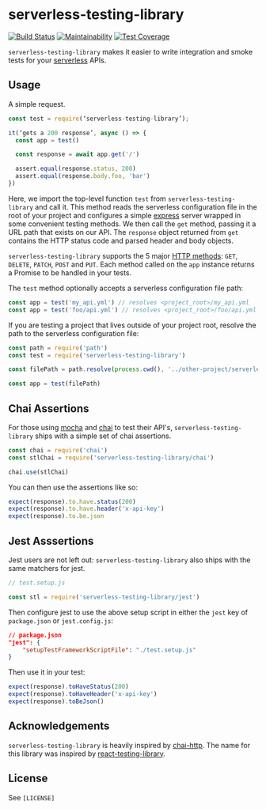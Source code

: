 # serverless-testing-library

[![Build Status](https://travis-ci.com/janders223/serverless_testing_library.svg?branch=master)](https://travis-ci.com/janders223/serverless_testing_library)
[![Maintainability](https://api.codeclimate.com/v1/badges/962b8a5f4766a6269bee/maintainability)](https://codeclimate.com/github/janders223/serverless_testing_library/maintainability)
[![Test Coverage](https://api.codeclimate.com/v1/badges/962b8a5f4766a6269bee/test_coverage)](https://codeclimate.com/github/janders223/serverless_testing_library/test_coverage)

`serverless-testing-library` makes it easier to write integration and smoke tests for your [serverless] APIs.

## Usage

A simple request.

```javascript
const test = require(‘serverless-testing-library’);

it(‘gets a 200 response’, async () => {
  const app = test()

  const response = await app.get('/')

  assert.equal(response.status, 200)
  assert.equal(response.body.foo, 'bar')
})
```

Here, we import the top-level function `test` from `serverless-testing-library` and call it. This method reads the serverless configuration file in the root of your project and configures a simple [express] server wrapped in some convenient testing methods. We then call the `get` method, passing it a URL path that exists on our API. The `response` object returned from `get` contains the HTTP status code and parsed header and body objects.

`serverless-testing-library` supports the 5 major [HTTP methods]: `GET`, `DELETE`, `PATCH`, `POST` and `PUT`. Each method called on the `app` instance returns a Promise to be handled in your tests.

The `test` method optionally accepts a serverless configuration file path:

```javascript
const app = test('my_api.yml') // resolves <project_root>/my_api.yml
const app = test('foo/api.yml') // resolves <project_root>/foo/api.yml
```

If you are testing a project that lives outside of your project root, resolve the path to the serverless configuration file:

```javascript
const path = require('path')
const test = require('serverless-testing-library')

const filePath = path.resolve(process.cwd(), '../other-project/serverless.yml')

const app = test(filePath)
```

## Chai Assertions

For those using [mocha] and [chai] to test their API's, `serverless-testing-library` ships with a simple set of chai assertions.

```javascript
const chai = require('chai')
const stlChai = require('serverless-testing-library/chai')

chai.use(stlChai)
```

You can then use the assertions like so:

```javascript
expect(response).to.have.status(200)
expect(response).to.have.header('x-api-key')
expect(response).to.be.json
```

## Jest Asssertions

Jest users are not left out: `serverless-testing-library` also ships with the same matchers for jest.

```javascript
// test.setup.js

const stl = require('serverless-testing-library/jest')
```

Then configure jest to use the above setup script in either the `jest` key of `package.json` or `jest.config.js`:

```json
// package.json
"jest": {
    "setupTestFrameworkScriptFile": "./test.setup.js"
}
```

Then use it in your test:

```javascript
expect(response).toHaveStatus(200)
expect(response).toHaveHeader('x-api-key')
expect(response).toBeJson()
```

## Acknowledgements

`serverless-testing-library` is heavily inspired by [chai-http]. The name for this library was inspired by [react-testing-library].

## License

See `[LICENSE]`

[serverless]: https://serverless.com/
[express]: https://expressjs.com/
[http methods]: https://www.w3.org/Protocols/rfc2616/rfc2616-sec9.html
[mocha]: https://mochajs.org/
[chai]: https://www.chaijs.com/
[chai-http]: http://www.chaijs.com/plugins/chai-http/
[react-testing-library]: https://github.com/kentcdodds/react-testing-library
[license]: https://github.com/janders223/serverless-testing-library/blob/master/LICENSE
